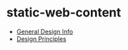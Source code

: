 # static-web-content

- [General Design Info](../static-web-content/general-design-info/README.md)
- [Design Principles](../static-web-content/design-principles/README.md)